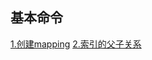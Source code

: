 ## 基本命令
[1.创建mapping](https://github.com/yueyuanyang/knowledge/tree/master/elasticsearch/operation/commandLines/part1.md)
[2.索引的父子关系](https://github.com/yueyuanyang/knowledge/tree/master/elasticsearch/operation/commandLines/part2.md)
